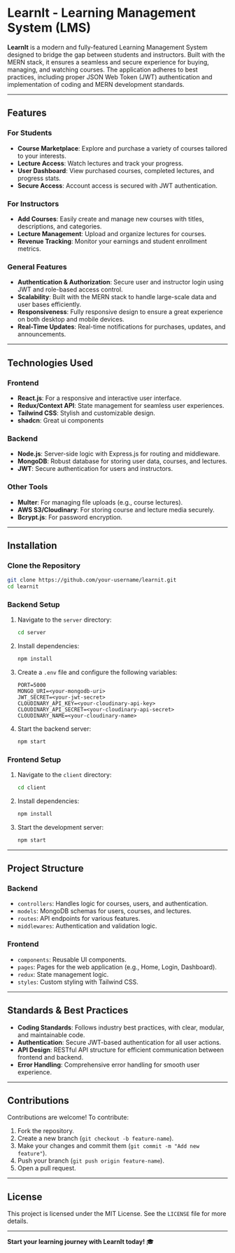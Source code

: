 # LearnIt - Learning Management System (LMS)

**LearnIt** is a modern and fully-featured Learning Management System designed to bridge the gap between students and instructors. Built with the MERN stack, it ensures a seamless and secure experience for buying, managing, and watching courses. The application adheres to best practices, including proper JSON Web Token (JWT) authentication and implementation of coding and MERN development standards.

---

## Features

### **For Students**
- **Course Marketplace**: Explore and purchase a variety of courses tailored to your interests.
- **Lecture Access**: Watch lectures and track your progress.
- **User Dashboard**: View purchased courses, completed lectures, and progress stats.
- **Secure Access**: Account access is secured with JWT authentication.

### **For Instructors**
- **Add Courses**: Easily create and manage new courses with titles, descriptions, and categories.
- **Lecture Management**: Upload and organize lectures for courses.
- **Revenue Tracking**: Monitor your earnings and student enrollment metrics.

### **General Features**
- **Authentication & Authorization**: Secure user and instructor login using JWT and role-based access control.
- **Scalability**: Built with the MERN stack to handle large-scale data and user bases efficiently.
- **Responsiveness**: Fully responsive design to ensure a great experience on both desktop and mobile devices.
- **Real-Time Updates**: Real-time notifications for purchases, updates, and announcements.

---

## Technologies Used

### **Frontend**
- **React.js**: For a responsive and interactive user interface.
- **Redux/Context API**: State management for seamless user experiences.
- **Tailwind CSS**: Stylish and customizable design.
- **shadcn**: Great ui components

### **Backend**
- **Node.js**: Server-side logic with Express.js for routing and middleware.
- **MongoDB**: Robust database for storing user data, courses, and lectures.
- **JWT**: Secure authentication for users and instructors.

### **Other Tools**
- **Multer**: For managing file uploads (e.g., course lectures).
- **AWS S3/Cloudinary**: For storing course and lecture media securely.
- **Bcrypt.js**: For password encryption.

---

## Installation

### **Clone the Repository**
```bash
git clone https://github.com/your-username/learnit.git
cd learnit
```

### **Backend Setup**
1. Navigate to the `server` directory:
   ```bash
   cd server
   ```
2. Install dependencies:
   ```bash
   npm install
   ```
3. Create a `.env` file and configure the following variables:
   ```env
   PORT=5000
   MONGO_URI=<your-mongodb-uri>
   JWT_SECRET=<your-jwt-secret>
   CLOUDINARY_API_KEY=<your-cloudinary-api-key>
   CLOUDINARY_API_SECRET=<your-cloudinary-api-secret>
   CLOUDINARY_NAME=<your-cloudinary-name>
   ```
4. Start the backend server:
   ```bash
   npm start
   ```

### **Frontend Setup**
1. Navigate to the `client` directory:
   ```bash
   cd client
   ```
2. Install dependencies:
   ```bash
   npm install
   ```
3. Start the development server:
   ```bash
   npm start
   ```

---

## Project Structure

### **Backend**
- `controllers`: Handles logic for courses, users, and authentication.
- `models`: MongoDB schemas for users, courses, and lectures.
- `routes`: API endpoints for various features.
- `middlewares`: Authentication and validation logic.

### **Frontend**
- `components`: Reusable UI components.
- `pages`: Pages for the web application (e.g., Home, Login, Dashboard).
- `redux`: State management logic.
- `styles`: Custom styling with Tailwind CSS.

---

## Standards & Best Practices
- **Coding Standards**: Follows industry best practices, with clear, modular, and maintainable code.
- **Authentication**: Secure JWT-based authentication for all user actions.
- **API Design**: RESTful API structure for efficient communication between frontend and backend.
- **Error Handling**: Comprehensive error handling for smooth user experience.

---

## Contributions

Contributions are welcome! To contribute:
1. Fork the repository.
2. Create a new branch (`git checkout -b feature-name`).
3. Make your changes and commit them (`git commit -m "Add new feature"`).
4. Push your branch (`git push origin feature-name`).
5. Open a pull request.

---

## License
This project is licensed under the MIT License. See the `LICENSE` file for more details.

---

**Start your learning journey with LearnIt today!** 🎓
